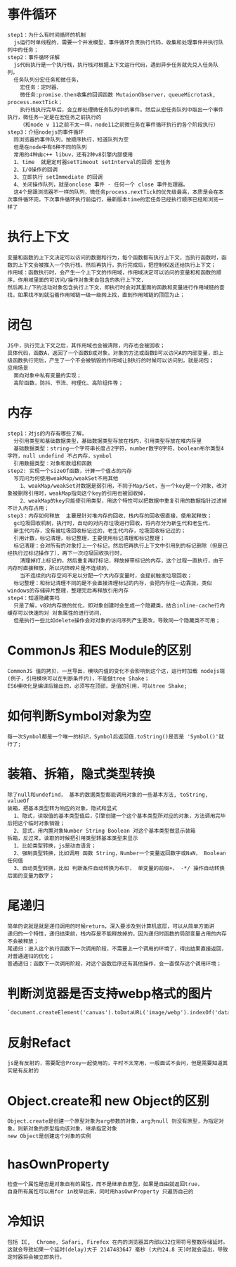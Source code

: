# 事件循环  
    step1：为什么有时间循环的机制  
      js运行时单线程的，需要一个并发模型，事件循环负责执行代码，收集和处理事件并执行队列中的任务；  
    step2：事件循环详解  
      js代码执行是一个执行栈，执行栈对根据上下文运行代码，遇到异步任务就先兑入任务队列，
      任务队列分宏任务和微任务，
        宏任务：定时器、
        微任务:promise.then收集的回调函数 MutaionObserver，queueMicrotask, process.nextTick；  
        执行栈执行完毕后，会立即处理微任务队列中的事件。然后从宏任务队列中取出一个事件执行，微任务一定是在宏任务之前执行的
        （和node v 11之前不太一样，node11之前微任务在事件循环执行的各个阶段执行）  
    step3：介绍nodejs的事件循环  
      同浏览器的事件队列，按顺序执行，知道队列为空  
      但是在node中有6种不同的队列  
      常用的4种由c++ libuv，还有2种v8引擎内部使用  
      1、time  就是定时器setTimeout setInterval的回调 宏任务  
      2、I/O操作的回调  
      3、立即执行 setImmediate 的回调  
      4、关闭操作队列，就是onclose 事件 - 任何一个 close 事件处理器。  
      这4个是跟浏览器不一样的队列，微任务process.nextTick的优先级最高，本质是会在本次事件循环完，下次事件循环执行前运行，最新版本time的宏任务已经执行顺序已经和浏览一样了  
# 执行上下文  
    变量和函数的上下文决定可以访问的数据和行为，每个函数都有执行上下文，当执行函数时，函数的上下文会被推入一个执行栈，然后再执行，执行完成后，把控制权返还给执行上下文；  
    作用域：函数执行时，会产生一个上下文的作用域，作用域决定可以访问的变量和和函数的顺序，作用域里面的可访问/操作对象来自包含的执行上下文，
    然后再上/下的活动对象包含执行上下文，即执行时会对其里面的函数和变量进行作用域链的查找，如果找不到就沿着作用域链一级一级网上找，直到作用域链的顶层为止；  
  
# 闭包  
    JS中，执行完上下文之后，其作用域也会被清除，内存也会被回收；  
    具体代码，函数A，返回了一个函数B或对象，对象的方法或函数B可以访问A的内部变量，即上级函数执行完后，产生了一个不会被销毁的作用域让B执行的时候可以访问到，就是闭包；  
    应用场景  
      面向对象中私有变量的实现；  
      高阶函数，防抖、节流、柯理化、高阶组件等；  
  
# 内存  
    step1：对js的内存有哪些了解，  
      分引用类型和基础数据类型，基础数据类型存放在栈内，引用类型存放在堆内存里  
      基础数据类型：string一个字符串长度占2字符，number数字8字符，boolean布尔类型4字符，null undefind 不占内存，symbol  
      引用数据类型：对象和数组和函数  
    step2: 实现一个sizeOf函数，计算一个值占的内存  
      写完问为何使用weakMap/weakSet不用其他  
        1、weakMap/weakSet对数据是弱引用，不同于Map/Set，当一个key是一个对象，改对象被删除引用时，weakMap指向这个key的引用也被回收掉，  
        2、weakMap的key只能使引用类型，用这个特性可以把数据中重复引用的数据指针过滤掉不计入内存占用；  
    step3：内存如何释放  主要是针对堆内存的回收，栈内存的回收很直接，使用就释放；
      gc垃圾回收机制，执行时，自动的对内存垃圾进行回收，将内存分为新生代和老生代，  
      新生代内存，没有被垃圾回收标记过的，老生代内存，垃圾回收标记过的；  
      引用计数，标记清理，标记整理，主要使用标记清理和标记整理；  
      标记清理：会对所有的对象打上一个标记，然后把再执行上下文中引用到的标记删除（但是已经执行过标记操作了），再下一次垃圾回收执行时，
        清理掉打上标记的，然后重复再打标记，释放掉带标记的内存，这个过程一直执行，由于内存时直接释放，所以内饰碎片是不连续的，
        当不连续的内存空间不足以分配一个大内存变量时，会提前触发垃圾回收；  
      标记整理：和标记清理不同的是不会直接清理标记的内存，会把内存往一边靠拢，类似windows的存储碎片整理，整理完后再释放引用内存  
    step4：知道隐藏类吗  
      只是了解，v8对内存做的优化，即对象创建时会生成一个隐藏类，结合inline-cache行内缓存可以快速的对 对象属性的进行访问，
      但是执行一些比如delete操作会对对象的访问序列产生更改，导致同一个隐藏类不可用；  
  
# CommonJs 和ES Module的区别    
    CommonJS 值的拷贝，一旦导出，模块内值的变化不会影响到这个这，运行时加载 nodejs端(例子，引用模块可以在判断条件内)，不能做tree Shake；  
    ES6模块化是编译后输出的，必须写在顶部，是值的引用，可以tree Shake;  

# 如何判断Symbol对象为空  
    每一次Symbol都是一个唯一的标识，Symbol后返回值.toString()是否是 'Symbol()'就行了;  

# 装箱、拆箱，隐式类型转换  
    除了null和undefind， 基本的数据类型都能调用对象的一些基本方法, toString, valueOf  
    装箱，把基本类型转为响应的对象，隐式和显式  
      1、隐式，读取值的基本类型值后，引擎创建一个这个基本类型所对应的对象，方法调用完毕后把这个临时对象销毁；  
      2、显式，用内置对象Number String Boolean 对这个基本类型做显示装箱  
    拆箱，反过来，读取的时候把引用类型转基本类型来显示  
      1、比如类型转换，js是动态语言；  
      2、强制类型转换，比如调用 函数 String，Number一个变量返回数字或NaN， Boolean任何值  
      3、自动类型转换，比如 判断条件自动转换为布尔， 单变量的前缀+， -*/ 操作自动转换后面的变量为数字；  

# 尾递归  
    简单的说就是就是递归调用的时候return，深入要涉及到计算机底层，可以从简单方面讲  
    递归的一个特性，递归结束前，栈内存是不能释放掉的，因为递归时函数的局部变量占用的内存不会被释放；  
    尾递归：进入这个执行函数下一次调用阶段，不需要上一个调用的环境了，得出结果直接返回， 对普通递归的优化；  
    普通递归：函数下一次调用阶段，对这个函数后序还有其他操作，会一直保存这个调用环境；  

# 判断浏览器是否支持webp格式的图片  
    `document.createElement('canvas').toDataURL('image/webp').indexOf('data:image/webp')`
# 反射Refact 
    js是有反射的，需要配合Proxy一起使用的，平时不太常用，一般面试不会问，但是需要知道其实是有反射的

# Object.create和 new Object的区别
    Object.create是创建一个原型对象为arg参数的对象，arg为null 则没有原型，为指定对象，则新对象的原型指向该对象，继承指定对象
    new Object是创建这个对象的实例

# hasOwnProperty
    检查一个属性是否是对象自有的属性，而不是继承自原型，如果是自由就返回true，
    自身所有属性可以用for in枚举出来，同时用hasOwnProperty 只遍历自己的

# 冷知识
    包括 IE,  Chrome, Safari, Firefox 在内的浏览器其内部以32位带符号整数存储延时。
    这就会导致如果一个延时(delay)大于 2147483647 毫秒 (大约24.8 天)时就会溢出，导致定时器将会被立即执行。
